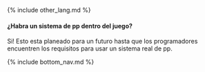 {% include other_lang.md %}

#### ¿Habra un sistema de pp dentro del juego?

Si! Esto esta planeado para un futuro hasta que los programadores encuentren los requisitos para usar un sistema real de pp.

<!-- Don't touch this part thank you -->
{% include bottom_nav.md %}